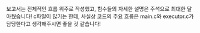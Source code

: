보고서는 전체적인 흐름 위주로 작성했고, 함수들의 자세한 설명은 주석으로 최대한 달아뒀습니다! c파일이 많기는 한데, 사실상 코드의 주요 흐름은 main.c와 executor.c가 담당한다고 생각해주시면 좋을 것 같습니다!

